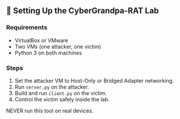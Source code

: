 ## 🧪 Setting Up the CyberGrandpa-RAT Lab

### Requirements
- VirtualBox or VMware
- Two VMs (one attacker, one victim)
- Python 3 on both machines

### Steps
1. Set the attacker VM to Host-Only or Bridged Adapter networking.
2. Run `server.py` on the attacker.
3. Build and run `client.py` on the victim.
4. Control the victim safely inside the lab.

NEVER run this tool on real devices.
